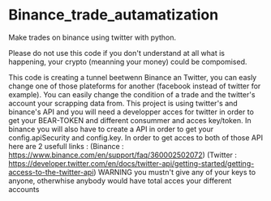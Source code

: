 # Binance_trade_autamatization
Make trades on binance using twitter with python.

Please do not use this code if you don't understand at all what is happening, your crypto (meanning your money) could be compomised.

This code is creating a tunnel beetwenn Binance an Twitter, you can easly change one of those plateforms for another (facebook instead of twitter for example). You can easily change the condition of a trade and the twitter's account your scrapping data from.
This project is using twitter's and binance's API and you will need a developper acces for twitter in order to get your BEAR-TOKEN and different consummer and acces key/token. In binance you will also have to create a API in order to get your config.apiSecurity and config.key. In order to get acces to both of those API here are 2 usefull links : (Binance : https://www.binance.com/en/support/faq/360002502072) (Twitter : https://developer.twitter.com/en/docs/twitter-api/getting-started/getting-access-to-the-twitter-api)
WARNING you mustn't give any of your keys to anyone, otherwhise anybody would have total acces your different accounts

